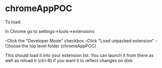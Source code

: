 chromeAppPOC
============

To load:

   In Chrome go to settings->tools->extensions

   -Click the "Developer Mode" checkbox
   -Click "Load unpacked extension"
   -Choose the top level folder (chromeAppPOC)

   This should load it into your extension list.  You can launch it from there as well as reload it (ctrl-R) if you
   want it to reflect changes on disk